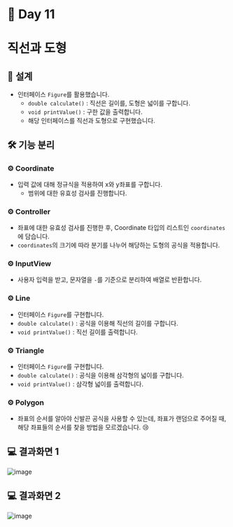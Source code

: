 # 📅 Day 11
# 직선과 도형
## 📝 설계

- 인터페이스 `Figure`를 활용했습니다.
  - `double calculate()` : 직선은 길이를, 도형은 넓이를 구합니다.
  - `void printValue()` : 구한 값을 출력합니다. 
  - 해당 인터페이스를 직선과 도형으로 구현했습니다.

## 🛠️ 기능 분리
### ⚙️ Coordinate

- 입력 값에 대해 정규식을 적용하여 x와 y좌표를 구합니다.
  - 범위에 대한 유효성 검사를 진행합니다.

### ⚙️ Controller

- 좌표에 대한 유효성 검사를 진행한 후, Coordinate 타입의 리스트인 `coordinates`에 담습니다.
- `coordinates`의 크기에 따라 분기를 나누어 해당하는 도형의 공식을 적용합니다.

### ⚙️ InputView

- 사용자 입력을 받고, 문자열을 `-`를 기준으로 분리하여 배열로 반환합니다.

### ⚙️ Line

- 인터페이스 `Figure`를 구현합니다.
- `double calculate()` : 공식을 이용해 직선의 길이를 구합니다.
- `void printValue()` : 직선 길이를 출력합니다.

### ⚙️ Triangle

- 인터페이스 `Figure`를 구현합니다.
- `double calculate()` : 공식을 이용해 삼각형의 넓이를 구합니다.
- `void printValue()` : 삼각형 넓이를 출력합니다.

### ⚙️ Polygon

- 좌표의 순서를 알아야 신발끈 공식을 사용할 수 있는데, 좌표가 랜덤으로 주어질 때, 해당 좌표들의 순서를 찾을 방법을 모르겠습니다. 😢

## 💻 결과화면 1

![image](https://github.com/yonghyeonpark/Codesquad-Programming-Practice/assets/126778700/0ebe8c3b-f0f5-40e8-9daf-1a00dcbe8326)

## 💻 결과화면 2

![image](https://github.com/yonghyeonpark/Codesquad-Programming-Practice/assets/126778700/01094c05-3824-4c8e-9cf4-14d2c9270fad)